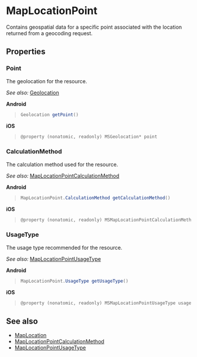 # MapLocationPoint

Contains geospatial data for a specific point associated with the location returned from a geocoding request.

## Properties

### Point

The geolocation for the resource.

_See also:_ [Geolocation](../../MapControl/API/Geolocation-class.md)

**Android**

>```java
>Geolocation getPoint()
>```

**iOS**

>```objectivec
>@property (nonatomic, readonly) MSGeolocation* point
>```

### CalculationMethod

The calculation method used for the resource.

_See also:_ [MapLocationPointCalculationMethod](MapLocationPointCalculationMethod-enumeration.md)

**Android**

>```java
>MapLocationPoint.CalculationMethod getCalculationMethod()
>```

**iOS**

>```objectivec
>@property (nonatomic, readonly) MSMapLocationPointCalculationMethod calculationMethod
>```

### UsageType

The usage type recommended for the resource.

_See also:_ [MapLocationPointUsageType](MapLocationPointUsageType-enumeration.md)

**Android**

>```java
>MapLocationPoint.UsageType getUsageType()
>```

**iOS**

>```objectivec
>@property (nonatomic, readonly) MSMapLocationPointUsageType usageType
>```

## See also

* [MapLocation](MapLocation-class.md)
* [MapLocationPointCalculationMethod](MapLocationPointCalculationMethod-enumeration.md)
* [MapLocationPointUsageType](MapLocationPointUsageType-enumeration.md)
